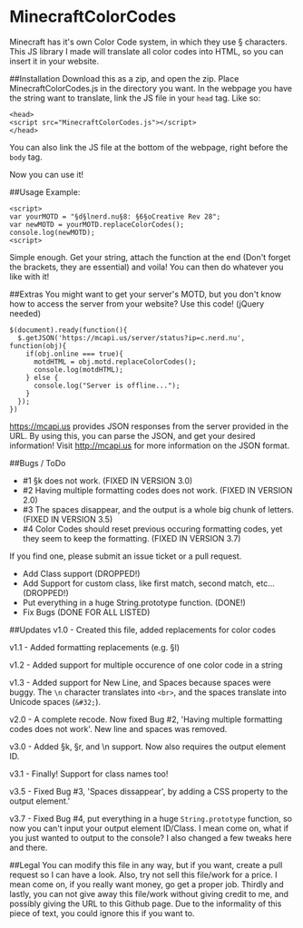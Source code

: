 # MinecraftColorCodes
Minecraft has it's own Color Code system, in which they use § characters.
This JS library I made will translate all color codes into HTML, so you can insert it in your website.

##Installation
Download this as a zip, and open the zip.
Place MinecraftColorCodes.js in the directory you want.
In the webpage you have the string want to translate, link the JS file in your ``` head ``` tag.
Like so:
```
<head>
<script src="MinecraftColorCodes.js"></script>
</head>
```
You can also link the JS file at the bottom of the webpage, right before the ```body``` tag. 

Now you can use it!

##Usage
Example:
```
<script>
var yourMOTD = "§d§lnerd.nu§8: §6§oCreative Rev 28";
var newMOTD = yourMOTD.replaceColorCodes();
console.log(newMOTD);
<script>
```
Simple enough. Get your string, attach the function at the end (Don't forget the brackets, they are essential) and voila! You can then do whatever you like with it!


##Extras
You might want to get your server's MOTD, but you don't know how to access the server from your website?
Use this code! (jQuery needed)
```
$(document).ready(function(){
  $.getJSON('https://mcapi.us/server/status?ip=c.nerd.nu', function(obj){
    if(obj.online === true){
      motdHTML = obj.motd.replaceColorCodes();
      console.log(motdHTML);
    } else {
      console.log("Server is offline...");
    }
  });
})
```
https://mcapi.us provides JSON responses from the server provided in the URL. By using this, you can parse the JSON, and get your desired information! Visit http://mcapi.us for more information on the JSON format.


##Bugs / ToDo

- #1 §k does not work. (FIXED IN VERSION 3.0)
- #2 Having multiple formatting codes does not work. (FIXED IN VERSION 2.0)
- #3 The spaces disappear, and the output is a whole big chunk of letters. (FIXED IN VERSION 3.5)
- #4 Color Codes should reset previous occuring formatting codes, yet they seem to keep the formatting. (FIXED IN VERSION 3.7)

If you find one, please submit an issue ticket or a pull request.

- Add Class support (DROPPED!)
- Add Support for custom class, like first match, second match, etc... (DROPPED!)
- Put everything in a huge String.prototype function. (DONE!)
- Fix Bugs (DONE FOR ALL LISTED)

##Updates
v1.0 - Created this file, added replacements for color codes

v1.1 - Added formatting replacements (e.g. §l)

v1.2 - Added support for multiple occurence of one color code in a string

v1.3 - Added support for New Line, and Spaces because spaces were buggy. The ```\n``` character translates into ```<br>```, and the spaces translate into Unicode spaces (```&#32;```).

v2.0 - A complete recode. Now fixed Bug #2, 'Having multiple formatting codes does not work'. New line and spaces was removed.

v3.0 - Added §k, §r, and \n support. Now also requires the output element ID.

v3.1 - Finally! Support for class names too!

v3.5 - Fixed Bug #3, 'Spaces dissappear', by adding a CSS property to the output element.'

v3.7 - Fixed Bug #4, put everything in a huge ```String.prototype``` function, so now you can't input your output element ID/Class. I mean come on, what if you just wanted to output to the console? I also changed a few tweaks here and there.

##Legal
You can modify this file in any way, but if you want, create a pull request so I can have a look. Also, try not sell this file/work for a price. I mean come on, if you really want money, go get a proper job. Thirdly and lastly, you can not give away this file/work without giving credit to me, and possibly giving the URL to this Github page. Due to the informality of this piece of text, you could ignore this if you want to.
